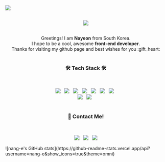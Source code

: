 <img src="https://capsule-render.vercel.app/api?type=shark&color=0:ee9ca7,100:ffdde1&height=230&section=header&text=Make%20it%20Count&fontSize=90&fontAlignY=40" />
<p align="center">
</br>
<img src="https://img.shields.io/badge/nange-EA4AAA?style=for-the-badge&logo=GitHub Sponsors&logoColor=black"/></a> 
<br>
<br>

<p align="center">
Greetings! I am <b>Nayeon</b> from South Korea.  <br>
I hope to be a cool, awesome <b>front-end developer</b>.  <br>
Thanks for visiting my github page and best wishes for you :gift_heart:

<br>
<br>
<h3 align="center"><b>🛠 Tech Stack 🛠</b></h3>
</br>
<p align="center">
<img src="https://img.shields.io/badge/HTML5-E34F26?style=flat-square&logo=HTML5&logoColor=white"/></a> &nbsp
<img src="https://img.shields.io/badge/CSS3-1572B6?style=flat-square&logo=CSS3&logoColor=white"/></a> &nbsp
<img src="https://img.shields.io/badge/JavaScript-F7DF1E?style=flat-square&logo=JavaScript&logoColor=white"/></a> &nbsp
<img src="https://img.shields.io/badge/Python-3776AB?style=flat-square&logo=Python&logoColor=white"/></a> &nbsp
<img src="https://img.shields.io/badge/R-276DC3?style=flat-square&logo=R&logoColor=white"/></a> &nbsp
<img src="https://img.shields.io/badge/R STUDIO-75AADB?style=flat-square&logo=RStudio&logoColor=white"/></a> &nbsp
<img src="https://img.shields.io/badge/Tableau-E97627?style=flat-square&logo=Tableau&logoColor=white"/></a> &nbsp

<br>
<img src="https://img.shields.io/badge/Jupyter-F37626?style=flat-square&logo=Jupyter&logoColor=white"/></a> &nbsp
<img src="https://img.shields.io/badge/Visual Studio Code-007ACC?style=flat-square&logo=Visual Studio Code&logoColor=white"/></a> &nbsp
<br>
<br>

<h3 align="center"><b>📮 Contact Me! </b></h3>
<br>
<p align="center">
<a href="mailto:miffy001018@gmail.com" target="_blank">
	<img src="https://img.shields.io/badge/Gmail-EA4335?style=flat-square&logo=Gmail&logoColor=white"></a> &nbsp
<a href="https://blog.naver.com/miffy001018" target="_blank">
	<img src="https://img.shields.io/badge/Blog-03C75A?style=flat-square&logo=Naver&logoColor=white"></a> &nbsp
<a href="https://cutieny.tistory.com/" target="_blank">
	<img src="https://img.shields.io/badge/Tistory-20C997?style=flat-square&logo=Velog&logoColor=white"></a>
</p>
![nang-e's GitHub stats](https://github-readme-stats.vercel.app/api?username=nang-e&show_icons=true&theme=omni)
<br>
<br>




<!--
**nang-e/nang-e** is a ✨ _special_ ✨ repository because its `README.md` (this file) appears on your GitHub profile.

Here are some ideas to get you started:

- 🔭 I’m currently working on ...
- 🌱 I’m currently learning ...
- 👯 I’m looking to collaborate on ...
- 🤔 I’m looking for help with ...
- 💬 Ask me about ...
- 📫 How to reach me: ...
- 😄 Pronouns: ...
- ⚡ Fun fact: ...
-->
